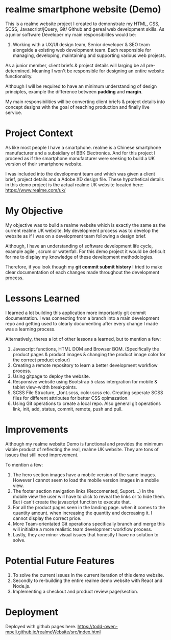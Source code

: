 # realme smartphone website (Demo)
This is a realme website project I created to demonstrate my HTML, CSS, SCSS, Javascript/jQuery, Git/ Github and gereal web development skills.
As a junior software Developer my main responsibilites would be:

1. Working with a UX/UI design team, Senior developer & SEO team alongside a existing web development team. Each responsible for managing, developing, maintaining and supporting 
various web projects.

As a junior member, client briefs & project details will larging be all pre-determined. Meaning I won't be responsible for designing an entire website functionality.

Although I will be required to have an minimum understanding of design principles, example the difference between **padding** and **margin**.

My main responsibilities will be converting client briefs & project details into concept designs with the goal of reaching production and finally live service. 

# Project Context
As like most people I have a smartphone. realme is a Chinese smartphone manufacturer and a subsidiary of BBK Electronics. And for this project I proceed as if the smartphone manufacturer were seeking to build a UK version of their smartphone website.

I was included into the development team and which was given a client brief, project details and a Adobe XD design file. These hypothetical details in this demo project is the actual realme UK website located here: https://www.realme.com/uk/

# My Objective
My objective was to build a realme website which is exactly the same as the current realme UK website. My development process was to develop the website as if I was on a development team following a design brief.

Although, I have an understanding of software development life cycle, example agile , scrum or waterfall. For this demo project it would be deficult for me to display my knowledge of these development methodologies.

Therefore, if you look though my **git commit submit history** I tried to make clear documentation of each changes made throughout the development process.

# Lessons Learned
I learned a lot building this application more importantly git commit documentation. I was connecting from a branch into a main development repo and getting used to clearly documenting after every change I made was a learning process.

Alternatively, theres a lot of other lessons a learned, but to mention a few:

1. Javascript functions, HTML DOM and Browser BOM. (Specifically the product pages & product images & changing the product image color for the correct product colour)
2. Creating a remote repository to learn a better development workflow process.
3. Using gitpage to deploy the website.
4. Responsive website using Bootstrap 5 class intergration for mobile & tablet view-width breakpoints.
5. SCSS File Structure, _font.scss, color.scss etc. Creating seperate SCSS files for different attributes for better CSS opimazation.
6. Using Git operations to create a local repo. Also general git operations link, init, add, status, commit, remote, push and pull.

# Improvements
Although my realme website Demo is functional and provides the minimum viable product of reflecting the real, realme UK website. They are tons of issues that still need improvement.

To mention a few:

1. The hero section images have a mobile version of the same images. However I cannot seem to load the mobile version images in a mobile view.
2. The footer section navigation links (Reccomented, Suport....) In the mobile view the user will have to click to reveal the links or to hide them. But i can't create the javascript function to execute that.
3. For all the product pages seen in the landing page. when it comes to the quantity amount. when increasing the quantity and decreasing it. I cannot display the correct price.
4. More Team-orientated Git operations specifically branch and merge this will initialize a more realistic team development workflow process.
5. Lastly, they are minor visual issues that honestly I have no solution to solve.

# Potential Future Features

1. To solve the current issues in the current iteration of this demo website.
2. Secondly to re-building the entire realme demo website with React and Node.js. 
3. Implementing a checkout and product review page/section. 

# Deployment
Deployed with github pages here.
https://todd-owen-mpeli.github.io/realmeWebsite/src/index.html
